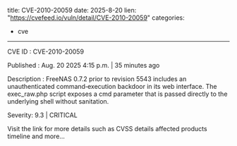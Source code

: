  
title: CVE-2010-20059
date: 2025-8-20
lien: "https://cvefeed.io/vuln/detail/CVE-2010-20059"
categories:
  - cve
---

CVE ID : CVE-2010-20059

Published :  Aug. 20
2025
4:15 p.m. | 35 minutes ago

Description : FreeNAS 0.7.2 prior to revision 5543 includes an unauthenticated command‐execution backdoor in its web interface. The exec_raw.php script exposes a cmd parameter that is passed directly to the underlying shell without sanitation.

Severity: 9.3 | CRITICAL

Visit the link for more details
such as CVSS details
affected products
timeline
and more...
